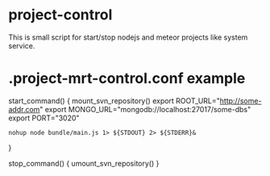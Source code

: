 project-control
===============

This is small script for start/stop nodejs and meteor projects like system service.

.project-mrt-control.conf example
=================================

start_command() {
    mount_svn_repository()
    export ROOT_URL="http://some-addr.com"
    export MONGO_URL="mongodb://localhost:27017/some-dbs"
    export PORT="3020"

    nohup node bundle/main.js 1> ${STDOUT} 2> ${STDERR}&
}

stop_command() {
    umount_svn_repository()
}

